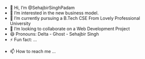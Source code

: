 - 👋 Hi, I’m @SehajbirSinghPadam
- 👀 I’m interested in the new business model.
- 🌱  I’m currently pursuing  a B.Tech CSE From Lovely Professional University
- 💞️ I’m looking to collaborate on a Web Development Project 
- 😄 Pronouns:  Delta - Ghost  - Sehajbir Singh
- ⚡ Fun fact: ...

<!---
SehajbirSinghPadam/SehajbirSinghPadam is a ✨ special ✨ repository because its `README.md` (this file) appears on your GitHub profile.
You can click the Preview link to take a look at your changes.
--->
- 📫 How to reach me ... 
